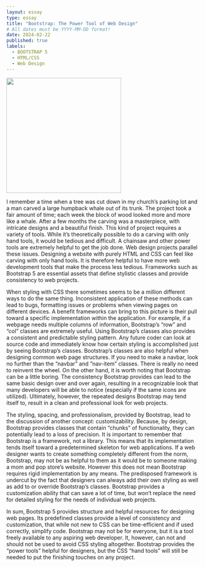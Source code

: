 ```yaml
---
layout: essay
type: essay
title: "Bootstrap: The Power Tool of Web Design"
# All dates must be YYYY-MM-DD format!
date: 2024-02-22
published: true
labels:
  - BOOTSTRAP 5
  - HTML/CSS
  - Web Design
---
```


<img width="300px" class="rounded float-start pe-4" src="https://github-production-user-asset-6210df.s3.amazonaws.com/156387009/307262636-071e37c7-c03c-467d-9ea4-e9bd4494850f.jpeg?X-Amz-Algorithm=AWS4-HMAC-SHA256&X-Amz-Credential=AKIAVCODYLSA53PQK4ZA%2F20240223%2Fus-east-1%2Fs3%2Faws4_request&X-Amz-Date=20240223T083530Z&X-Amz-Expires=300&X-Amz-Signature=bfbd642fca34cb6138827bd8c426b750af0be5190ef7360a6e73dda99cfb2006&X-Amz-SignedHeaders=host&actor_id=156387009&key_id=0&repo_id=744759082">

I remember a time when a tree was cut down in my church’s parking lot and a man carved a large humpback whale out of its trunk. The project took a fair amount of time; each week the block of wood looked more and more like a whale.  After a few months the carving was a masterpiece, with intricate designs and a beautiful finish. This kind of project requires a variety of tools. While it’s theoretically possible to do a carving with only hand tools, it would be tedious and difficult. A chainsaw and other power tools are extremely helpful to get the job done. Web design projects parallel these issues. Designing a website with purely HTML and CSS can feel like carving with only hand tools. It is therefore helpful to have more web development tools that make the process less tedious. Frameworks such as Bootstrap 5 are essential assets that define stylistic classes and provide consistency to web projects.

When styling with CSS there sometimes seems to be a million different ways to do the same thing. Inconsistent application of these methods can lead to bugs, formatting issues or problems when viewing pages on different devices. A benefit frameworks can bring to this picture is their pull toward a specific implementation within the application. For example, if a webpage needs multiple columns of information, Bootstrap’s “row” and “col” classes are extremely useful. Using Bootstrap’s classes also provides a consistent and predictable styling pattern. Any future coder can look at source code and immediately know how certain styling is accomplished just by seeing Bootstrap’s classes. Bootstrap’s classes are also helpful when designing common web page structures. If you need to make a navbar, look no further than the “navbar” and “nav-item” classes. There is really no need to reinvent the wheel. On the other hand, it is worth noting that Bootstrap can be a little boring. The consistency Bootstrap provides can lead to the same basic design over and over again, resulting in a recognizable look that many developers will be able to notice (especially if the same icons are utilized). Ultimately, however, the repeated designs Bootstrap may tend itself to, result in a clean and professional look for web projects.

The styling, spacing, and professionalism, provided by Bootstrap, lead to the discussion of another concept: customizability. Because, by design, Bootstrap provides classes that contain “chunks” of functionality, they can potentially lead to a loss of precision. It is important to remember that Bootstrap is a framework, not a library. This means that its implementation tends itself toward a predetermined skeleton for web applications. If a web designer wants to create something completely different from the norm, Bootstrap, may not be as helpful to them as it would be to someone making a mom and pop store’s website. However this does not mean Bootstrap requires rigid implementation by any means. The predisposed framework is undercut by the fact that designers can always add their own styling as well as add to or override Bootstrap’s classes. Bootstrap provides a customization ability that can save a lot of time, but won’t replace the need for detailed styling for the needs of individual web projects.

In sum, Bootstrap 5 provides structure and helpful resources for designing web pages. Its predefined classes provide a level of consistency and customization, that while not new to CSS can be time-efficient and if used correctly, simplify code. Bootstrap may not be for everyone, but it is a tool freely available to any aspiring web developer. It, however, can not and should not be used to avoid CSS styling altogether. Bootstrap provides the “power tools” helpful for designers, but the CSS “hand tools” will still be needed to put the finishing touches on any project.

